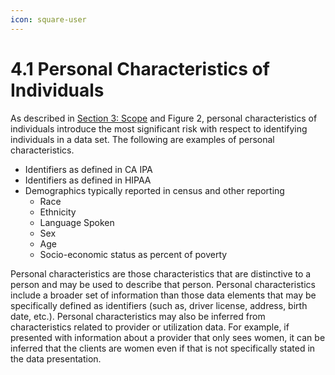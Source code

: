```yaml
---
icon: square-user
---
```


# 4.1 Personal Characteristics of Individuals

As described in [Section 3: Scope](../scope.md) and Figure 2, personal characteristics of individuals introduce the most significant risk with respect to identifying individuals in a data set. The following are examples of personal characteristics.

* Identifiers as defined in CA IPA
* Identifiers as defined in HIPAA
* Demographics typically reported in census and other reporting
  * Race
  * Ethnicity
  * Language Spoken
  * Sex
  * Age
  * Socio-economic status as percent of poverty

Personal characteristics are those characteristics that are distinctive to a person and may be used to describe that person. Personal characteristics include a broader set of information than those data elements that may be specifically defined as identifiers (such as, driver license, address, birth date, etc.). Personal characteristics may also be inferred from characteristics related to provider or utilization data. For example, if presented with information about a provider that only sees women, it can be inferred that the clients are women even if that is not specifically stated in the data presentation.
